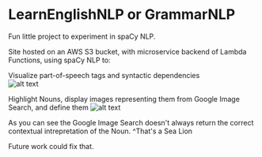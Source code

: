 # LearnEnglishNLP or GrammarNLP

Fun little project to experiment in spaCy NLP.  
  
Site hosted on an AWS S3 bucket, with microservice backend of Lambda Functions, using spaCy NLP to:  
  
Visualize part-of-speech tags and syntactic dependencies  
![alt text](https://lh3.googleusercontent.com/Y8iMfZ1dgFOqSE0oQPyyv1zV75eazwXi5_z53G9F5Ay6xjBQQhsmT1mRHWX_T54Lv3VPErwvjhwYjaDdFgHA3jl6IWJtYSwUJDdXTBbcEkM82sy7nAuYxSP7Vg_MqJCUyPbCpvogVhoZdInZuxW1oO4XVUvxw8aMZjnh14VzeUMOAS0Ue53EsF9cfRT6TE3AG4eyDeX0xsvGQ0mrv_z846L5ngoHNPZymUR3nbSV3bxzJ-MFe3SWJJP148Ai9-wz2KCHbmuSgURrMpWYnMO7hqmWaXs20jgv0omPNuRhzc8dNjBCwOWPS79s7Q0gitjHl1F4kyhnxDqG7ERldHw54yjD0i7bh-e9IF6EZM6GS8hN7DHtx7yt1GqvT2WMr4bvJB58V4yU7si9RdxfuM3iC2DwvOapJp2J9Mf2cLPV1beFKSol-3bTG_uItX9tGHQrox6CptKr7-9bkIsQWPjNViJ46DEG4rcOKmknhz8qSGDIlLbMHdwSaz4U6x0LOwwrNs3xjVOB4n9GXe1BXwa2ZkaaDy2lzY8kSRAI-Nf9GNseTDKWnyh3dXHn937UZCs44PZVejy0JtqgKLwrCP8kfrilZwFgrG6CmlhTGfo0VnbfMoQzckXKRQtFLF8rMYfyiKe2MAmQHZDLP0BHaIvChK05TTbWFk10KUzc9_SYhR91o_TXvujMIHB-9N8Oczc=w977-h578-no?authuser=0)  
  
Highlight Nouns, display images representing them from Google Image Search, and define them
![alt text](https://lh3.googleusercontent.com/gGN6pnzBZ6MEFwJYsSpWrmyZEi9plIRR4S650IoI1r5cRHjkCT4G-oZlgjOfTfFLTHBn32P_-nZDcKrqIvB-NvJ_EF-PUDsJLdriew4qwdB6FVgpBSU8y8j6-wxEcZuMPERa99t5x7akQlNqq1ZNP0-u5iYfNq3DiirDVI5IzqRyuru99PTfH-OKoK7nSXx9zq0PjE1AMq6r02h5BqYur0RscXvblRH8y8D5vX10Am5D0GZVKM2T9FxaOWIVJvTpG7ESr5hmTFvh4-4czK59m3xVXjKWK2aGNbEdh49PSxKWzmki6N1ipPy7N_IiKkCyoGCCk69MYDmgjvc95HP7kEVRMO3rmVM7q1f1iydileY1aNKxtYK2flLU-vV1dB_9_TjxQ6HurOQfcMpcimcSWpAm7wSMHNy-b4Mms_weyqvJdgKp8d59wAY6v0HEoAXXIDVIzIjY3OfCkJ_OMASLIq7ck2F2__fBWdjl_0CSlFBScyyO21wB4h1p_FoqLpfK5qurZ2wsfhc2mnPUlZrTg1fEe4vV4W-qE7ENR270ZfJMjVRQn40R8NUeN4JHiEth3LQW9B1OiDM2CPfVYwipFrHCUBTN1Q11jM-deSfWhUIMiP7j-DlMYtoqa6Lt1RZJvmjpyR91Kk0Hp5CCn-WPGzkWeRgpSqv6Gee9tVBLSb2di6gwG3wQaeWIxVgw14A=w1338-h216-no?authuser=0)
  
As you can see the Google Image Search doesn't always return the correct contextual intrepretation of the Noun. ^That's a Sea Lion  

Future work could fix that.


